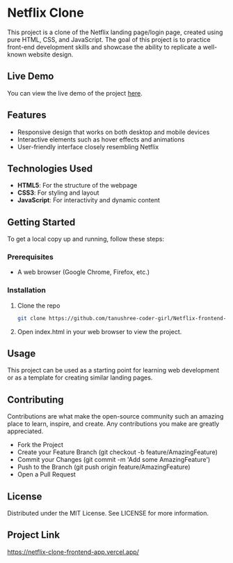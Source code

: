 # Netflix Clone

This project is a clone of the Netflix landing page/login page, created using pure HTML, CSS, and JavaScript. The goal of this project is to practice front-end development skills and showcase the ability to replicate a well-known website design.

## Live Demo

You can view the live demo of the project [here](https://netflix-clone-frontend-app.vercel.app/).

## Features

- Responsive design that works on both desktop and mobile devices
- Interactive elements such as hover effects and animations
- User-friendly interface closely resembling Netflix

## Technologies Used

- **HTML5**: For the structure of the webpage
- **CSS3**: For styling and layout
- **JavaScript**: For interactivity and dynamic content

## Getting Started

To get a local copy up and running, follow these steps:

### Prerequisites

- A web browser (Google Chrome, Firefox, etc.)

### Installation

1. Clone the repo
   ```sh
   git clone https://github.com/tanushree-coder-girl/Netflix-frontend-clone.git

2. Open index.html in your web browser to view the project.

## Usage

This project can be used as a starting point for learning web development or as a template for creating similar landing pages.

## Contributing

Contributions are what make the open-source community such an amazing place to learn, inspire, and create. Any contributions you make are greatly appreciated.

- Fork the Project
- Create your Feature Branch (git checkout -b feature/AmazingFeature)
- Commit your Changes (git commit -m 'Add some AmazingFeature')
- Push to the Branch (git push origin feature/AmazingFeature)
- Open a Pull Request

## License

Distributed under the MIT License. See LICENSE for more information.

## Project Link

https://netflix-clone-frontend-app.vercel.app/
